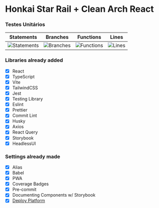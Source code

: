 # Honkai Star Rail + Clean Arch React

### Testes Unitários

|                                        Statements                                        |                                       Branches                                       |                                       Functions                                        |                                     Lines                                      |
| :--------------------------------------------------------------------------------------: | :----------------------------------------------------------------------------------: | :------------------------------------------------------------------------------------: | :----------------------------------------------------------------------------: |
| ![Statements](https://img.shields.io/badge/statements-98.96%25-brightgreen.svg?style=flat) | ![Branches](https://img.shields.io/badge/branches-100%25-brightgreen.svg?style=flat) | ![Functions](https://img.shields.io/badge/functions-95%25-brightgreen.svg?style=flat) | ![Lines](https://img.shields.io/badge/lines-98.77%25-brightgreen.svg?style=flat) |

### Libraries already added

- [x] React
- [x] TypeScript
- [x] Vite
- [x] TailwindCSS
- [x] Jest
- [x] Testing Library
- [x] Eslint
- [x] Prettier
- [x] Commit Lint
- [x] Husky
- [x] Axios
- [x] React Query
- [x] Storybook
- [x] HeadlessUI

### Settings already made

- [x] Alias
- [x] Babel
- [x] PWA
- [x] Coverage Badges
- [x] Pre-commit
- [x] Documenting Components w/ Storybook
- [x] [Deploy Platform](https://honkai-star-rail-clean-react.vercel.app/)
